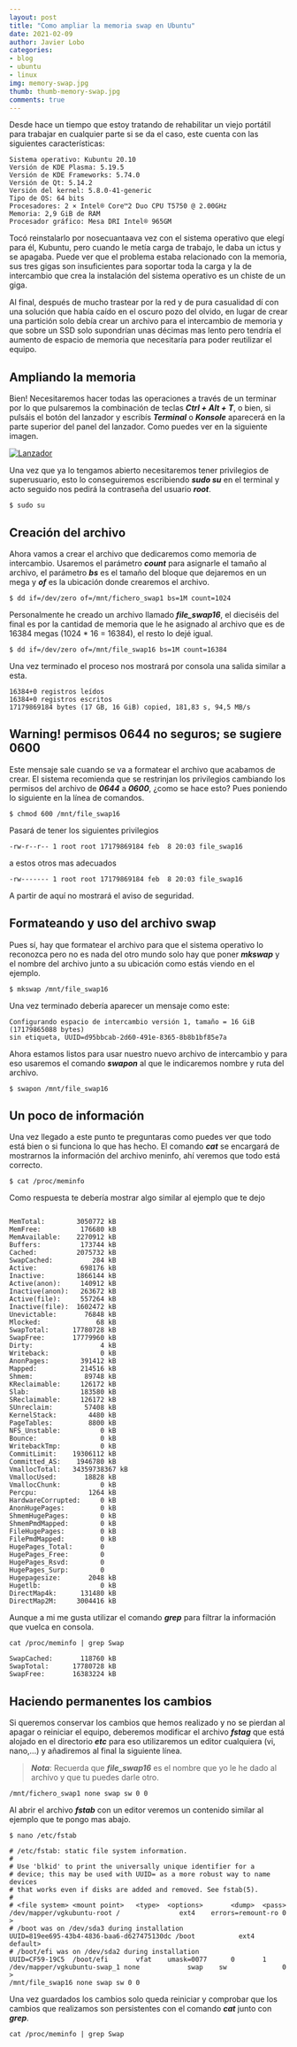 ```yaml
---
layout: post
title: "Como ampliar la memoria swap en Ubuntu"
date: 2021-02-09
author: Javier Lobo
categories: 
- blog
- ubuntu
- linux
img: memory-swap.jpg
thumb: thumb-memory-swap.jpg
comments: true
---
```

Desde hace un tiempo que estoy tratando de rehabilitar un viejo portátil para trabajar en cualquier parte si se da el caso, este cuenta con las siguientes características:
```
Sistema operativo: Kubuntu 20.10
Versión de KDE Plasma: 5.19.5
Versión de KDE Frameworks: 5.74.0
Versión de Qt: 5.14.2
Versión del kernel: 5.8.0-41-generic
Tipo de OS: 64 bits
Procesadores: 2 × Intel® Core™2 Duo CPU T5750 @ 2.00GHz
Memoria: 2,9 GiB de RAM
Procesador gráfico: Mesa DRI Intel® 965GM
```
Tocó reinstalarlo por nosecuantaava vez con el sistema operativo que elegí para él, Kubuntu, pero cuando le metía carga de trabajo, le daba un ictus y se apagaba. Puede ver que el problema estaba relacionado con la memoria, sus tres gigas son insuficientes para soportar toda la carga y la de intercambio que crea la instalación del sistema operativo es un chiste de un giga.
<!--more-->
Al final, después de mucho trastear por la red y de pura casualidad dí con una solución que había caído en el oscuro pozo del olvido, en lugar de crear una partición solo debía crear un archivo para el intercambio de memoria y que sobre un SSD solo supondrían unas décimas mas lento pero tendría el aumento de espacio de memoria que necesitaría para poder reutilizar el equipo. 

## Ampliando la memoria

Bien! Necesitaremos hacer todas las operaciones a través de un terminar por lo que pulsaremos la combinación de teclas ***Ctrl + Alt + T***, o bien, si pulsáis el botón del lanzador y escribís ***Terminal*** o ***Konsole*** aparecerá en la parte superior del panel del lanzador. Como puedes ver en la siguiente imagen. 

[![Lanzador](../../assets/img/blog/Lanzador.png "Buscando el terminal escribiendo konsole")](../../assets/img/blog/Lanzador.png)

Una vez que ya lo tengamos abierto necesitaremos tener privilegios de superusuario, esto lo conseguiremos escribiendo ***sudo su*** en el terminal y acto seguido nos pedirá la contraseña del usuario ***root***.
```
$ sudo su 
```
## Creación del archivo
Ahora vamos a crear el archivo que dedicaremos como memoria de intercambio. Usaremos el parámetro ***count*** para asignarle el tamaño al archivo, el parámetro ***bs*** es el tamaño del bloque que dejaremos en un mega y ***of*** es la ubicación donde crearemos el archivo.
```
$ dd if=/dev/zero of=/mnt/fichero_swap1 bs=1M count=1024
```
Personalmente he creado un archivo llamado ***file_swap16***, el dieciséis del final es por la cantidad de memoria que le he asignado al archivo que es de 16384 megas (1024 * 16 = 16384), el resto lo dejé igual.

```
$ dd if=/dev/zero of=/mnt/file_swap16 bs=1M count=16384
```

Una vez terminado el proceso nos mostrará por consola una salida similar a esta.

```
16384+0 registros leídos
16384+0 registros escritos
17179869184 bytes (17 GB, 16 GiB) copied, 181,83 s, 94,5 MB/s
```

## Warning! permisos 0644 no seguros; se sugiere 0600
Este mensaje sale cuando se va a formatear el archivo que acabamos de crear. El sistema recomienda que se restrinjan los privilegios cambiando los permisos del archivo de ***0644*** a ***0600***, ¿como se hace esto? Pues poniendo lo siguiente en la línea de comandos.

```
$ chmod 600 /mnt/file_swap16
```
Pasará de tener los siguientes privilegios
```
-rw-r--r-- 1 root root 17179869184 feb  8 20:03 file_swap16
```
a estos otros mas adecuados
```
-rw------- 1 root root 17179869184 feb  8 20:03 file_swap16
```
A partir de aquí no mostrará el aviso de seguridad.

## Formateando y uso del archivo swap
Pues sí, hay que formatear el archivo para que el sistema operativo lo reconozca pero no es nada del otro mundo solo hay que poner ***mkswap*** y el nombre del archivo junto a su ubicación como estás viendo en el ejemplo.
```
$ mkswap /mnt/file_swap16
```
Una vez terminado debería aparecer un mensaje como este:
```
Configurando espacio de intercambio versión 1, tamaño = 16 GiB (17179865088 bytes)
sin etiqueta, UUID=d95bbcab-2d60-491e-8365-8b8b1bf85e7a
```
Ahora estamos listos para usar nuestro nuevo archivo de intercambio y para eso usaremos el comando ***swapon*** al que le indicaremos nombre y ruta del archivo.
```
$ swapon /mnt/file_swap16
```
## Un poco de información
Una vez llegado a este punto te preguntaras como puedes ver que todo está bien o si funciona lo que has hecho. El comando ***cat*** se encargará de mostrarnos la información del archivo meninfo, ahí veremos que todo está correcto.
```
$ cat /proc/meminfo
```
Como respuesta te debería mostrar algo similar al ejemplo que te dejo 
```

MemTotal:        3050772 kB
MemFree:          176680 kB
MemAvailable:    2270912 kB
Buffers:          173744 kB
Cached:          2075732 kB
SwapCached:          284 kB
Active:           698176 kB
Inactive:        1866144 kB
Active(anon):     140912 kB
Inactive(anon):   263672 kB
Active(file):     557264 kB
Inactive(file):  1602472 kB
Unevictable:       76848 kB
Mlocked:              68 kB
SwapTotal:      17780728 kB
SwapFree:       17779960 kB
Dirty:                 4 kB
Writeback:             0 kB
AnonPages:        391412 kB
Mapped:           214516 kB
Shmem:             89748 kB
KReclaimable:     126172 kB
Slab:             183580 kB
SReclaimable:     126172 kB
SUnreclaim:        57408 kB
KernelStack:        4480 kB
PageTables:         8800 kB
NFS_Unstable:          0 kB
Bounce:                0 kB
WritebackTmp:          0 kB
CommitLimit:    19306112 kB
Committed_AS:    1946780 kB
VmallocTotal:   34359738367 kB
VmallocUsed:       18828 kB
VmallocChunk:          0 kB
Percpu:             1264 kB
HardwareCorrupted:     0 kB
AnonHugePages:         0 kB
ShmemHugePages:        0 kB
ShmemPmdMapped:        0 kB
FileHugePages:         0 kB
FilePmdMapped:         0 kB
HugePages_Total:       0
HugePages_Free:        0
HugePages_Rsvd:        0
HugePages_Surp:        0
Hugepagesize:       2048 kB
Hugetlb:               0 kB
DirectMap4k:      131480 kB
DirectMap2M:     3004416 kB
```
Aunque a mi me gusta utilizar el comando ***grep*** para filtrar la información que vuelca en consola.
```
cat /proc/meminfo | grep Swap
```
```
SwapCached:       118760 kB
SwapTotal:      17780728 kB
SwapFree:       16383224 kB
```

## Haciendo permanentes los cambios

Si queremos conservar los cambios que hemos realizado y no se pierdan al apagar o reiniciar el equipo, deberemos modificar el archivo ***fstag*** que está alojado en el directorio ***etc*** para eso utilizaremos un editor cualquiera (vi, nano,...) y añadiremos al final la siguiente línea.
> ***Nota***: Recuerda que ***file_swap16*** es el nombre que yo le he dado al archivo y que tu puedes darle otro.

```
/mnt/fichero_swap1 none swap sw 0 0
```

Al abrir el archivo ***fstab*** con un editor veremos un contenido similar al ejemplo que te pongo mas abajo.
```
$ nano /etc/fstab
```

```
# /etc/fstab: static file system information.
#
# Use 'blkid' to print the universally unique identifier for a
# device; this may be used with UUID= as a more robust way to name devices
# that works even if disks are added and removed. See fstab(5).
#
# <file system> <mount point>   <type>  <options>       <dump>  <pass>
/dev/mapper/vgkubuntu-root /               ext4    errors=remount-ro 0   >
# /boot was on /dev/sda3 during installation
UUID=819ee695-43b4-4836-baa6-d627475130dc /boot           ext4    default>
# /boot/efi was on /dev/sda2 during installation
UUID=CF59-19C5  /boot/efi       vfat    umask=0077      0       1
/dev/mapper/vgkubuntu-swap_1 none            swap    sw              0   >
/mnt/file_swap16 none swap sw 0 0
```
Una vez guardados los cambios solo queda reiniciar y comprobar que los cambios que realizamos son persistentes con el comando ***cat*** junto con ***grep***.
```
cat /proc/meminfo | grep Swap
```
